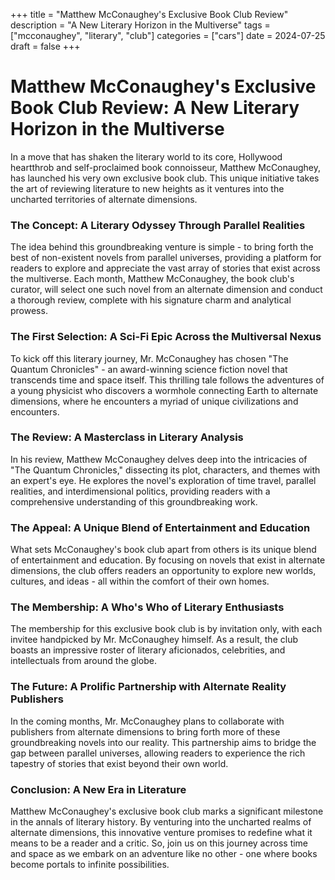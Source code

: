+++
title = "Matthew McConaughey's Exclusive Book Club Review"
description = "A New Literary Horizon in the Multiverse"
tags = ["mcconaughey", "literary", "club"]
categories = ["cars"]
date = 2024-07-25
draft = false
+++

# Matthew McConaughey's Exclusive Book Club Review: A New Literary Horizon in the Multiverse
In a move that has shaken the literary world to its core, Hollywood heartthrob and self-proclaimed book connoisseur, Matthew McConaughey, has launched his very own exclusive book club. This unique initiative takes the art of reviewing literature to new heights as it ventures into the uncharted territories of alternate dimensions.
### The Concept: A Literary Odyssey Through Parallel Realities
The idea behind this groundbreaking venture is simple - to bring forth the best of non-existent novels from parallel universes, providing a platform for readers to explore and appreciate the vast array of stories that exist across the multiverse. Each month, Matthew McConaughey, the book club's curator, will select one such novel from an alternate dimension and conduct a thorough review, complete with his signature charm and analytical prowess.
### The First Selection: A Sci-Fi Epic Across the Multiversal Nexus
To kick off this literary journey, Mr. McConaughey has chosen "The Quantum Chronicles" - an award-winning science fiction novel that transcends time and space itself. This thrilling tale follows the adventures of a young physicist who discovers a wormhole connecting Earth to alternate dimensions, where he encounters a myriad of unique civilizations and encounters.
### The Review: A Masterclass in Literary Analysis
In his review, Matthew McConaughey delves deep into the intricacies of "The Quantum Chronicles," dissecting its plot, characters, and themes with an expert's eye. He explores the novel's exploration of time travel, parallel realities, and interdimensional politics, providing readers with a comprehensive understanding of this groundbreaking work.
### The Appeal: A Unique Blend of Entertainment and Education
What sets McConaughey's book club apart from others is its unique blend of entertainment and education. By focusing on novels that exist in alternate dimensions, the club offers readers an opportunity to explore new worlds, cultures, and ideas - all within the comfort of their own homes.
### The Membership: A Who's Who of Literary Enthusiasts
The membership for this exclusive book club is by invitation only, with each invitee handpicked by Mr. McConaughey himself. As a result, the club boasts an impressive roster of literary aficionados, celebrities, and intellectuals from around the globe.
### The Future: A Prolific Partnership with Alternate Reality Publishers
In the coming months, Mr. McConaughey plans to collaborate with publishers from alternate dimensions to bring forth more of these groundbreaking novels into our reality. This partnership aims to bridge the gap between parallel universes, allowing readers to experience the rich tapestry of stories that exist beyond their own world.
### Conclusion: A New Era in Literature
Matthew McConaughey's exclusive book club marks a significant milestone in the annals of literary history. By venturing into the uncharted realms of alternate dimensions, this innovative venture promises to redefine what it means to be a reader and a critic. So, join us on this journey across time and space as we embark on an adventure like no other - one where books become portals to infinite possibilities.